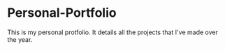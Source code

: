 # Personal-Portfolio
This is my personal protfolio.
It details all the projects that I've made over the year. 